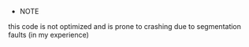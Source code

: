 * NOTE

this code is not optimized and is prone to crashing due to segmentation faults (in my experience)
